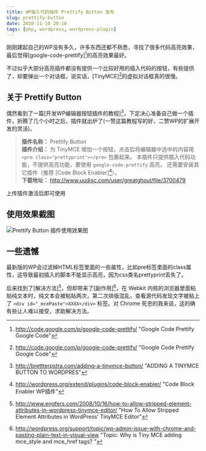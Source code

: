 ```yaml
---
title: WP插入代码插件 Prettify Button 发布
slug: prettify-button
date: 2010-11-19 20:10
tags: [php, wordpress, wordpress-plugin]
---
```


刚刚建起自己的WP没有多久，许多东西还都不熟悉，寻找了很多代码高亮效果，最后觉得[google-code-prettify][^1]的高亮效果最好。

不过似乎大部分高亮插件都没有提供一个比较好用的插入代码的按钮，有些提供了，却要弹出一个对话框，说实话，[TinyMCE][^1]的虚拟对话框真的很慢。

关于 Prettify Button
--------------------

偶然看到了一篇[开发WP编辑器按钮插件的教程][^3]，下定决心准备自己做一个插件，折腾了几个小时之后，插件就出炉了(一赞这篇教程写的好，二赞WP的扩展开发的灵活)。

> **插件名称：** Prettify Button  
> **插件介绍：** 为 TinyMCE 增加一个按钮，点击后将编辑器中选中的内容用 `<pre class="prettyprint"></pre>` 包裹起来。
> 本插件只提供插入代码功能，不提供高亮功能，要使用 `google-code-prettify` 高亮，
> 还需要安装其它插件（推荐 [Code Block Enabler][^4]）。  
> **下载地址：** <http://www.uudisc.com/user/greatghoul/file/3700479>

上传插件激活后即可使用

使用效果截图
------------

![Prettify Button 插件使用效果图](http://pic.yupoo.com/greatghoul_v/ADpE4zO9/6bn8R.png)

一些遗憾
---------

最新版的WP会过滤掉HTML标签里面的一些属性，比如pre标签里面的class属性，这导致最初插入的脚本不能显示高亮，因为css类名prettyprint丢失了。

后来找到了[解决方法][^5]，但却带来了[副作用][^6]，在 Webkit 内核的浏览器里面粘贴纯文本时，纯文本会被粘贴两次，第二次排版混乱，查看源代码发现文字被贴上了 `<div id="_mcePaste">XXXX</div>` 标签。对 Chrome 死忠的我来说，这的确有些让人难以接受，求助解决方法。

[^1]: http://code.google.com/p/google-code-prettify/ "Google Code Prettify  Google Code"
[^2]: http://tinymce.moxiecode.com/ "TinyMCE主页"
[^3]: http://brettterpstra.com/adding-a-tinymce-button/ "ADDING A TINYMCE BUTTON TO WORDPRES"
[^4]: http://wordpress.org/extend/plugins/code-block-enabler/ "Code Block Enabler WP插件"
[^5]: http://www.engfers.com/2008/10/16/how-to-allow-stripped-element-attributes-in-wordpress-tinymce-editor/ "How To Allow Stripped Element Attributes in WordPress’ TinyMCE Editor"
[^6]: http://wordpress.org/support/topic/wp-admin-issue-with-chrome-and-pasting-plain-text-in-visual-view "Topic: Why is Tiny MCE adding mce_style and mce_href tags?  "


